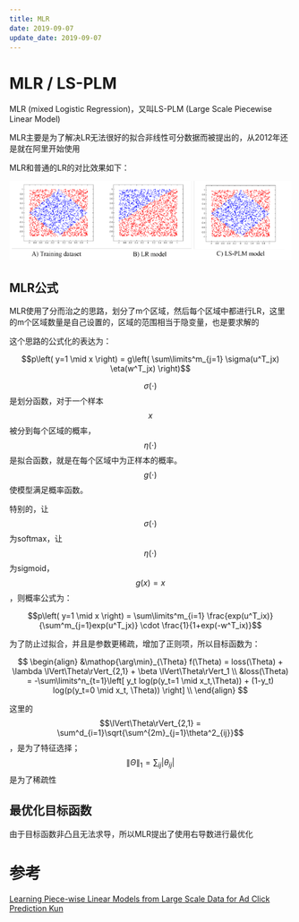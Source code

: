```yaml
---
title: MLR
date: 2019-09-07
update_date: 2019-09-07
---
```


# MLR / LS-PLM

MLR (mixed Logistic Regression)，又叫LS-PLM (Large Scale Piecewise Linear Model)

MLR主要是为了解决LR无法很好的拟合非线性可分数据而被提出的，从2012年还是就在阿里开始使用

MLR和普通的LR的对比效果如下：

<img src="./assets/MLR/MLR_comparison.png" alt="drawing" width="800"/>


## MLR公式

MLR使用了分而治之的思路，划分了m个区域，然后每个区域中都进行LR，这里的m个区域数量是自己设置的，区域的范围相当于隐变量，也是要求解的

这个思路的公式化的表达为：

$$p\left( y=1 \mid x \right) = g\left( \sum\limits^m_{j=1} \sigma(u^T_jx) \eta(w^T_jx) \right)$$

$$\sigma(\cdot)$$是划分函数，对于一个样本$$x$$被分到每个区域的概率，$$\eta(\cdot)$$是拟合函数，就是在每个区域中为正样本的概率。$$g(\cdot)$$使模型满足概率函数。

特别的，让$$\sigma(\cdot)$$为softmax，让$$\eta(\cdot)$$为sigmoid，$$g(x)=x$$，则概率公式为：

$$p\left( y=1 \mid x \right) = \sum\limits^m_{i=1} \frac{exp(u^T_ix)}{\sum^m_{j=1}exp(u^T_jx)} \cdot \frac{1}{1+exp(-w^T_ix)}$$

为了防止过拟合，并且是参数更稀疏，增加了正则项，所以目标函数为：

$$
\begin{align}
&\mathop{\arg\min}_{\Theta} f(\Theta) = loss(\Theta) + \lambda \lVert\Theta\rVert_{2,1} + \beta \lVert\Theta\rVert_1 \\
&loss(\Theta) = -\sum\limits^n_{t=1}\left[ y_t log(p(y_t=1 \mid x_t,\Theta)) + (1-y_t) log(p(y_t=0 \mid x_t, \Theta)) \right] \\
\end{align}
$$

这里的$$\lVert\Theta\rVert_{2,1} = \sum^d_{i=1}\sqrt{\sum^{2m}_{j=1}\theta^2_{ij}}$$，是为了特征选择；$$\lVert\Theta\rVert_1 = \sum_{ij} \lvert\theta_{ij}\rvert$$是为了稀疏性

## 最优化目标函数

由于目标函数非凸且无法求导，所以MLR提出了使用右导数进行最优化

# 参考

[Learning Piece-wise Linear Models from Large Scale Data for Ad Click Prediction
Kun](https://arxiv.org/pdf/1704.05194.pdf)

